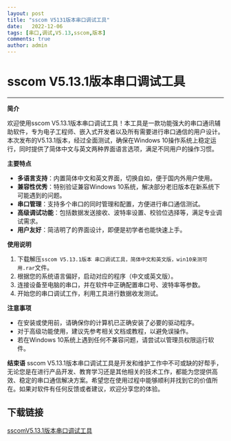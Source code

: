 ```yaml
---
layout: post
title: "sscom V5131版本串口调试工具"
date:   2022-12-06
tags: [串口,调试,V5.13,sscom,版本]
comments: true
author: admin
---
```

# sscom V5.13.1版本串口调试工具

---

**简介**

欢迎使用sscom V5.13.1版本串口调试工具！本工具是一款功能强大的串口通讯辅助软件，专为电子工程师、嵌入式开发者以及所有需要进行串口通信的用户设计。本次发布的V5.13.1版本，经过全面测试，确保在Windows 10操作系统上稳定运行，同时提供了简体中文与英文两种界面语言选项，满足不同用户的操作习惯。

**主要特点**
- **多语言支持**：内置简体中文和英文界面，切换自如，便于国内外用户使用。
- **兼容性优秀**：特别验证兼容Windows 10系统，解决部分老旧版本在新系统下可能遇到的问题。
- **串口管理**：支持多个串口的同时管理和配置，方便进行串口通信测试。
- **高级调试功能**：包括数据发送接收、波特率设置、校验位选择等，满足专业调试需求。
- **用户友好**：简洁明了的界面设计，即便是初学者也能快速上手。

**使用说明**
1. 下载解压`sscom V5.13.1版本 串口调试工具，简体中文和英文版，win10亲测可用.rar`文件。
2. 根据您的系统语言偏好，启动对应的程序（中文或英文版）。
3. 连接设备至电脑的串口，并在软件中正确配置串口号、波特率等参数。
4. 开始您的串口调试工作，利用工具进行数据收发测试。

**注意事项**
- 在安装或使用前，请确保你的计算机已正确安装了必要的驱动程序。
- 对于高级功能使用，建议先参考相关文档或教程，以避免误操作。
- 若在Windows 10系统上遇到任何不兼容问题，请尝试以管理员权限运行软件。

**结束语**
sscom V5.13.1版本串口调试工具是开发和维护工作中不可或缺的好帮手，无论您是在进行产品开发、教育学习还是其他相关的技术工作，都能为您提供高效、稳定的串口通信解决方案。希望您在使用过程中能够顺利并找到它的价值所在。如果对软件有任何反馈或者建议，欢迎分享您的体验。

## 下载链接

[sscomV5.13.1版本串口调试工具](https://pan.quark.cn/s/8000d0cfd971)
